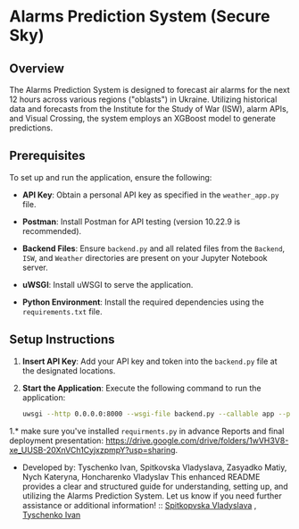 # Alarms Prediction System (Secure Sky)

## Overview

The Alarms Prediction System is designed to forecast air alarms for the next 12 hours across various regions ("oblasts") in Ukraine. Utilizing historical data and forecasts from the Institute for the Study of War (ISW), alarm APIs, and Visual Crossing, the system employs an XGBoost model to generate predictions.

## Prerequisites

To set up and run the application, ensure the following:

- **API Key**: Obtain a personal API key as specified in the `weather_app.py` file.

- **Postman**: Install Postman for API testing (version 10.22.9 is recommended).

- **Backend Files**: Ensure `backend.py` and all related files from the `Backend`, `ISW`, and `Weather` directories are present on your Jupyter Notebook server.

- **uWSGI**: Install uWSGI to serve the application.

- **Python Environment**: Install the required dependencies using the `requirements.txt` file.

## Setup Instructions

1. **Insert API Key**: Add your API key and token into the `backend.py` file at the designated locations.

2. **Start the Application**: Execute the following command to run the application:

   ```bash
   uwsgi --http 0.0.0.0:8000 --wsgi-file backend.py --callable app --processes 4 --threads 2 --stats 127.0.0.1:9191
1.* make sure you've installed `requirments.py` in advance
Reports and final deployment presentation: https://drive.google.com/drive/folders/1wVH3V8-xe_UUSB-20XnVCh1CyjxzpmpY?usp=sharing. 
- Developed by: Tyschenko Ivan, Spitkovska Vladyslava, Zasyadko Matiy, Nych Kateryna, Honcharenko Vladyslav
This enhanced README provides a clear and structured guide for understanding, setting up, and utilizing the Alarms Prediction System. Let us know if you need further assistance or additional information!
:: [Spitkopvska Vladyslava](https://github.com/tsaebst) , [Tyschenko Ivan](https://github.com/synthco)
